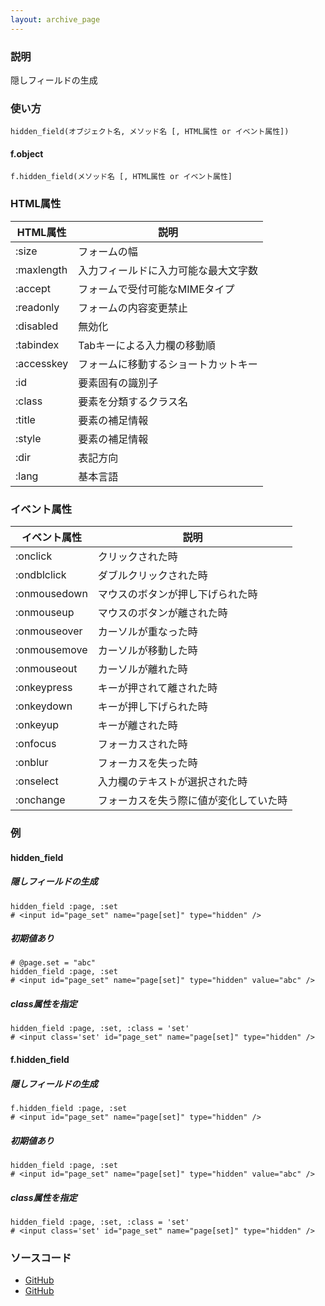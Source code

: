 ```yaml
---
layout: archive_page
---
```

### 説明
隠しフィールドの生成

### 使い方
    hidden_field(オブジェクト名, メソッド名 [, HTML属性 or イベント属性])

#### f.object
    f.hidden_field(メソッド名 [, HTML属性 or イベント属性]

### HTML属性

HTML属性      | 説明
---------- | ------------------
:size      | フォームの幅
:maxlength | 入力フィールドに入力可能な最大文字数
:accept    | フォームで受付可能なMIMEタイプ
:readonly  | フォームの内容変更禁止
:disabled  | 無効化
:tabindex  | Tabキーによる入力欄の移動順
:accesskey | フォームに移動するショートカットキー
:id        | 要素固有の識別子
:class     | 要素を分類するクラス名
:title     | 要素の補足情報
:style     | 要素の補足情報
:dir       | 表記方向
:lang      | 基本言語

### イベント属性

イベント属性     | 説明
-------------|--------------------
:onclick     | クリックされた時
:ondblclick  | ダブルクリックされた時
:onmousedown | マウスのボタンが押し下げられた時
:onmouseup   | マウスのボタンが離された時
:onmouseover | カーソルが重なった時
:onmousemove | カーソルが移動した時
:onmouseout  | カーソルが離れた時
:onkeypress  | キーが押されて離された時
:onkeydown   | キーが押し下げられた時
:onkeyup     | キーが離された時
:onfocus     | フォーカスされた時
:onblur      | フォーカスを失った時
:onselect    | 入力欄のテキストが選択された時
:onchange    | フォーカスを失う際に値が変化していた時

### 例
#### hidden_field
##### 隠しフィールドの生成
    hidden_field :page, :set
    # <input id="page_set" name="page[set]" type="hidden" />

##### 初期値あり
    # @page.set = "abc"
    hidden_field :page, :set
    # <input id="page_set" name="page[set]" type="hidden" value="abc" />

##### class属性を指定
    hidden_field :page, :set, :class = 'set'
    # <input class='set' id="page_set" name="page[set]" type="hidden" />

#### f.hidden_field
##### 隠しフィールドの生成
    f.hidden_field :page, :set
    # <input id="page_set" name="page[set]" type="hidden" />

##### 初期値あり
    hidden_field :page, :set
    # <input id="page_set" name="page[set]" type="hidden" value="abc" />

##### class属性を指定
    hidden_field :page, :set, :class = 'set'
    # <input class='set' id="page_set" name="page[set]" type="hidden" />

### ソースコード
* [GitHub](https://github.com/rails/rails/blob/ac30e389ecfa0e26e3d44c1eda8488ddf63b3ecc/actionview/lib/action_view/helpers/form_helper.rb#L1174)
* [GitHub](https://github.com/rails/rails/blob/ac30e389ecfa0e26e3d44c1eda8488ddf63b3ecc/actionview/lib/action_view/helpers/form_helper.rb#L2130)